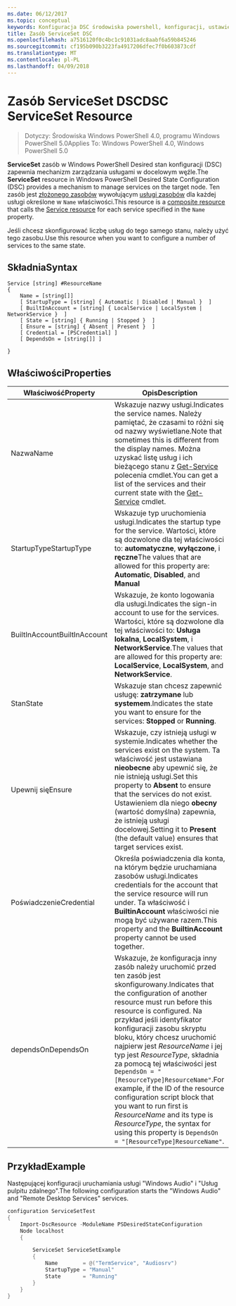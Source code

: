 ```yaml
---
ms.date: 06/12/2017
ms.topic: conceptual
keywords: Konfiguracja DSC środowiska powershell, konfiguracji, ustawienia
title: Zasób ServiceSet DSC
ms.openlocfilehash: a7516120f0c4bc1c91031adc8aabf6a59b845246
ms.sourcegitcommit: cf195b090b3223fa4917206dfec7f0b603873cdf
ms.translationtype: MT
ms.contentlocale: pl-PL
ms.lasthandoff: 04/09/2018
---
```

# <a name="dsc-serviceset-resource"></a><span data-ttu-id="12f2c-103">Zasób ServiceSet DSC</span><span class="sxs-lookup"><span data-stu-id="12f2c-103">DSC ServiceSet Resource</span></span>

> <span data-ttu-id="12f2c-104">Dotyczy: Środowiska Windows PowerShell 4.0, programu Windows PowerShell 5.0</span><span class="sxs-lookup"><span data-stu-id="12f2c-104">Applies To: Windows PowerShell 4.0, Windows PowerShell 5.0</span></span>


<span data-ttu-id="12f2c-105">**ServiceSet** zasób w Windows PowerShell Desired stan konfiguracji (DSC) zapewnia mechanizm zarządzania usługami w docelowym węźle.</span><span class="sxs-lookup"><span data-stu-id="12f2c-105">The **ServiceSet** resource in Windows PowerShell Desired State Configuration (DSC) provides a mechanism to manage services on the target node.</span></span> <span data-ttu-id="12f2c-106">Ten zasób jest [złożonego zasobów](authoringResourceComposite.md) wywołującym [usługi zasobów](serviceResource.md) dla każdej usługi określone w `Name` właściwości.</span><span class="sxs-lookup"><span data-stu-id="12f2c-106">This resource is a [composite resource](authoringResourceComposite.md) that calls the [Service resource](serviceResource.md) for each service specified in the `Name` property.</span></span>

<span data-ttu-id="12f2c-107">Jeśli chcesz skonfigurować liczbę usług do tego samego stanu, należy użyć tego zasobu.</span><span class="sxs-lookup"><span data-stu-id="12f2c-107">Use this resource when you want to configure a number of services to the same state.</span></span>

## <a name="syntax"></a><span data-ttu-id="12f2c-108">Składnia</span><span class="sxs-lookup"><span data-stu-id="12f2c-108">Syntax</span></span>

```
Service [string] #ResourceName
{
    Name = [string[]]
    [ StartupType = [string] { Automatic | Disabled | Manual }  ]
    [ BuiltInAccount = [string] { LocalService | LocalSystem | NetworkService }  ]
    [ State = [string] { Running | Stopped }  ]
    [ Ensure = [string] { Absent | Present }  ]
    [ Credential = [PSCredential] ]
    [ DependsOn = [string[]] ]

}
```

## <a name="properties"></a><span data-ttu-id="12f2c-109">Właściwości</span><span class="sxs-lookup"><span data-stu-id="12f2c-109">Properties</span></span>

|  <span data-ttu-id="12f2c-110">Właściwość</span><span class="sxs-lookup"><span data-stu-id="12f2c-110">Property</span></span>  |  <span data-ttu-id="12f2c-111">Opis</span><span class="sxs-lookup"><span data-stu-id="12f2c-111">Description</span></span>   |
|---|---|
| <span data-ttu-id="12f2c-112">Nazwa</span><span class="sxs-lookup"><span data-stu-id="12f2c-112">Name</span></span>| <span data-ttu-id="12f2c-113">Wskazuje nazwy usługi.</span><span class="sxs-lookup"><span data-stu-id="12f2c-113">Indicates the service names.</span></span> <span data-ttu-id="12f2c-114">Należy pamiętać, że czasami to różni się od nazwy wyświetlane.</span><span class="sxs-lookup"><span data-stu-id="12f2c-114">Note that sometimes this is different from the display names.</span></span> <span data-ttu-id="12f2c-115">Można uzyskać listę usług i ich bieżącego stanu z [Get-Service](https://technet.microsoft.com/library/hh849804.aspx) polecenia cmdlet.</span><span class="sxs-lookup"><span data-stu-id="12f2c-115">You can get a list of the services and their current state with the [Get-Service](https://technet.microsoft.com/library/hh849804.aspx) cmdlet.</span></span>|
| <span data-ttu-id="12f2c-116">StartupType</span><span class="sxs-lookup"><span data-stu-id="12f2c-116">StartupType</span></span>| <span data-ttu-id="12f2c-117">Wskazuje typ uruchomienia usługi.</span><span class="sxs-lookup"><span data-stu-id="12f2c-117">Indicates the startup type for the service.</span></span> <span data-ttu-id="12f2c-118">Wartości, które są dozwolone dla tej właściwości to: **automatyczne**, **wyłączone**, i **ręczne**</span><span class="sxs-lookup"><span data-stu-id="12f2c-118">The values that are allowed for this property are: **Automatic**, **Disabled**, and **Manual**</span></span>|
| <span data-ttu-id="12f2c-119">BuiltInAccount</span><span class="sxs-lookup"><span data-stu-id="12f2c-119">BuiltInAccount</span></span>| <span data-ttu-id="12f2c-120">Wskazuje, że konto logowania dla usługi.</span><span class="sxs-lookup"><span data-stu-id="12f2c-120">Indicates the sign-in account to use for the services.</span></span> <span data-ttu-id="12f2c-121">Wartości, które są dozwolone dla tej właściwości to: **Usługa lokalna**, **LocalSystem**, i **NetworkService**.</span><span class="sxs-lookup"><span data-stu-id="12f2c-121">The values that are allowed for this property are: **LocalService**, **LocalSystem**, and **NetworkService**.</span></span>|
| <span data-ttu-id="12f2c-122">Stan</span><span class="sxs-lookup"><span data-stu-id="12f2c-122">State</span></span>| <span data-ttu-id="12f2c-123">Wskazuje stan chcesz zapewnić usługę: **zatrzymane** lub **systemem**.</span><span class="sxs-lookup"><span data-stu-id="12f2c-123">Indicates the state you want to ensure for the services: **Stopped** or **Running**.</span></span>|
| <span data-ttu-id="12f2c-124">Upewnij się</span><span class="sxs-lookup"><span data-stu-id="12f2c-124">Ensure</span></span>| <span data-ttu-id="12f2c-125">Wskazuje, czy istnieją usługi w systemie.</span><span class="sxs-lookup"><span data-stu-id="12f2c-125">Indicates whether the services exist on the system.</span></span> <span data-ttu-id="12f2c-126">Ta właściwość jest ustawiana **nieobecne** aby upewnić się, że nie istnieją usługi.</span><span class="sxs-lookup"><span data-stu-id="12f2c-126">Set this property to **Absent** to ensure that the services do not exist.</span></span> <span data-ttu-id="12f2c-127">Ustawieniem dla niego **obecny** (wartość domyślna) zapewnia, że istnieją usługi docelowej.</span><span class="sxs-lookup"><span data-stu-id="12f2c-127">Setting it to **Present** (the default value) ensures that target services exist.</span></span>|
| <span data-ttu-id="12f2c-128">Poświadczenie</span><span class="sxs-lookup"><span data-stu-id="12f2c-128">Credential</span></span>| <span data-ttu-id="12f2c-129">Określa poświadczenia dla konta, na którym będzie uruchamiana zasobów usługi.</span><span class="sxs-lookup"><span data-stu-id="12f2c-129">Indicates credentials for the account that the service resource will run under.</span></span> <span data-ttu-id="12f2c-130">Ta właściwość i **BuiltinAccount** właściwości nie mogą być używane razem.</span><span class="sxs-lookup"><span data-stu-id="12f2c-130">This property and the **BuiltinAccount** property cannot be used together.</span></span>|
| <span data-ttu-id="12f2c-131">dependsOn</span><span class="sxs-lookup"><span data-stu-id="12f2c-131">DependsOn</span></span>| <span data-ttu-id="12f2c-132">Wskazuje, że konfiguracja inny zasób należy uruchomić przed ten zasób jest skonfigurowany.</span><span class="sxs-lookup"><span data-stu-id="12f2c-132">Indicates that the configuration of another resource must run before this resource is configured.</span></span> <span data-ttu-id="12f2c-133">Na przykład jeśli identyfikator konfiguracji zasobu skryptu bloku, który chcesz uruchomić najpierw jest *ResourceName* i jej typ jest *ResourceType*, składnia za pomocą tej właściwości jest `DependsOn = "[ResourceType]ResourceName"`.</span><span class="sxs-lookup"><span data-stu-id="12f2c-133">For example, if the ID of the resource configuration script block that you want to run first is *ResourceName* and its type is *ResourceType*, the syntax for using this property is `DependsOn = "[ResourceType]ResourceName"`.</span></span>|



## <a name="example"></a><span data-ttu-id="12f2c-134">Przykład</span><span class="sxs-lookup"><span data-stu-id="12f2c-134">Example</span></span>

<span data-ttu-id="12f2c-135">Następującej konfiguracji uruchamiania usługi "Windows Audio" i "Usług pulpitu zdalnego".</span><span class="sxs-lookup"><span data-stu-id="12f2c-135">The following configuration starts the "Windows Audio" and "Remote Desktop Services" services.</span></span>

```powershell
configuration ServiceSetTest
{
    Import-DscResource -ModuleName PSDesiredStateConfiguration
    Node localhost
    {

        ServiceSet ServiceSetExample
        {
            Name        = @("TermService", "Audiosrv")
            StartupType = "Manual"
            State       = "Running"
        }
    }
}
```